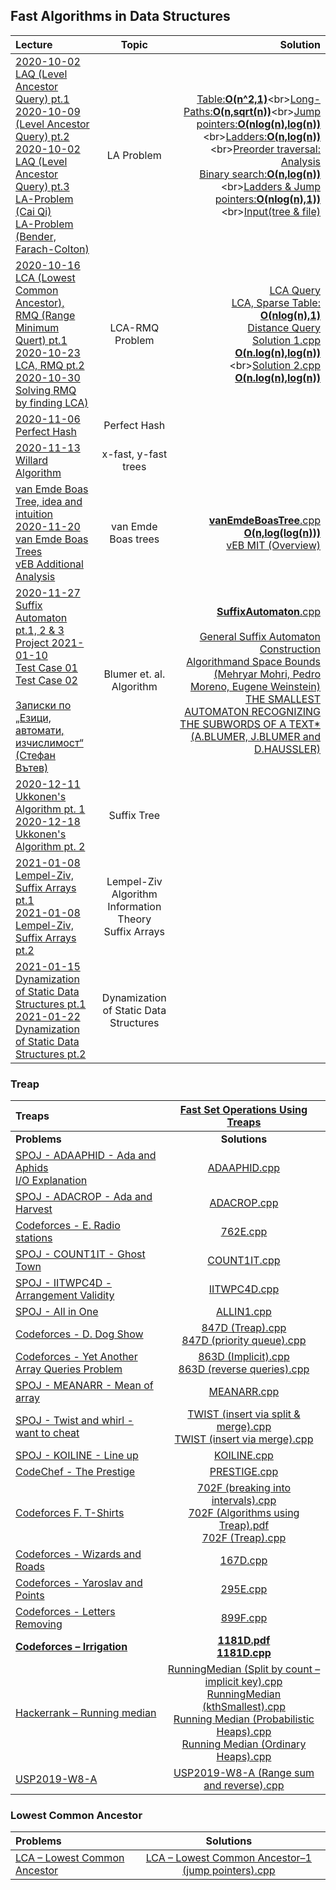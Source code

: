 ## Fast Algorithms in Data Structures

Lecture | Topic | Solution
:-|:-:|-:
[2020-10-02 LAQ (Level Ancestor Query) pt.1](https://github.com/andy489/Fast_Algorithms_for_Data_Structures/blob/main/Level%20Ancestor%20Query%20(LA-problem)/2020-10-02%20LAQ%20(Level%20Ancestor%20Query)%20pt.1.pdf)<br>[2020-10-09 (Level Ancestor Query) pt.2](https://github.com/andy489/Fast_Algorithms_for_Data_Structures/blob/main/Level%20Ancestor%20Query%20(LA-problem)/2020-10-09%20LAQ%20(Level%20Ancestor%20Query)%20pt.2.pdf)<br>[2020-10-02 LAQ (Level Ancestor Query) pt.3](https://github.com/andy489/Fast_Algorithms_for_Data_Structures/blob/main/Level%20Ancestor%20Query%20(LA-problem)/2020-10-16%20LAQ%20(Level%20Ancestor%20Query)%20pt.3.pdf)<br>[LA-Problem (Cai Qi)](https://github.com/andy489/Fast_Algorithms_in_Data_Structures/blob/main/Level%20Ancestor%20Query%20(LA-problem)/LA-Problem%20(Cai%20Qi).pdf)<br>[LA-Problem (Bender, Farach-Colton)](https://github.com/andy489/Fast_Algorithms_in_Data_Structures/blob/main/Level%20Ancestor%20Query%20(LA-problem)/LA-Problem%20(Bender%2C%20Farach-Colton).pdf)|LA Problem|[Table:**O(n^2,1)**](https://github.com/andy489/Fast_Algorithms_in_Data_Structures/blob/main/Level%20Ancestor%20Query%20(LA-problem)/Table:%3CO(n%5E2,1)%3E.cpp)<br>[Long-Paths:**O(n,sqrt(n))**](https://github.com/andy489/Fast_Algorithms_in_Data_Structures/blob/main/Level%20Ancestor%20Query%20(LA-problem)/Long-paths:%3CO(n,sqrt(n))%3E.cpp)<br>[Jump pointers:**O(nlog(n),log(n))**](https://github.com/andy489/Fast_Algorithms_in_Data_Structures/blob/main/Level%20Ancestor%20Query%20(LA-problem)/Jump%20pointers:%3CO(nlog(n),log(n))%3E.cpp)<br>[Ladders:**O(n,log(n))**](https://github.com/andy489/Fast_Algorithms_in_Data_Structures/blob/main/Level%20Ancestor%20Query%20(LA-problem)/Ladders:%3CO(n,log(n))%3E.cpp)<br>[Preorder traversal: Analysis](https://github.com/andy489/Fast_Algorithms_in_Data_Structures/blob/main/Level%20Ancestor%20Query%20(LA-problem)/A%20Simple%20Solution%20to%20the%20Level-Ancestor%20Problem.pdf)<br>[Binary search:**O(n,log(n))**](https://github.com/andy489/Fast_Algorithms_in_Data_Structures/blob/main/Level%20Ancestor%20Query%20(LA-problem)/Binary%20search:%3CO(n,log(n))%3E.cpp)<br>[Ladders & Jump pointers:**O(nlog(n),1))**](https://github.com/andy489/Fast_Algorithms_in_Data_Structures/blob/main/Level%20Ancestor%20Query%20(LA-problem)/Ladders%20&%20Jump%20pointers:%3CO(nlog(n),1)%3E.cpp)<br>[Input(tree &](https://github.com/andy489/Fast_Algorithms_in_Data_Structures/blob/main/Level%20Ancestor%20Query%20(LA-problem)/input%20tree.pdf)[ file)](https://github.com/andy489/Fast_Algorithms_in_Data_Structures/blob/main/Level%20Ancestor%20Query%20(LA-problem)/input.txt)
[2020-10-16 LCA (Lowest Common Ancestor),<br>RMQ (Range Minimum Quert) pt.1](https://github.com/andy489/Fast_Algorithms_in_Data_Structures/blob/main/Lowest%20Common%20Ancestor%20(LCA-problem)/2020-10-16%20Lowest%20Comon%20Ancestor%20(LCA)%2C%20Range%20Minimum%20Query%20(RMQ)%20pt.1.pdf)<br>[2020-10-23 LCA, RMQ pt.2](https://github.com/andy489/Fast_Algorithms_in_Data_Structures/blob/main/Lowest%20Common%20Ancestor%20(LCA-problem)/2020-10-23%20Lowest%20Comon%20Ancestor%20(LCA)%2C%20Range%20Minimum%20Query%20(RMQ)%20pt.2.pdf)<br>[2020-10-30 Solving RMQ by finding LCA)](https://github.com/andy489/Fast_Algorithms_in_Data_Structures/blob/main/Lowest%20Common%20Ancestor%20(LCA-problem)/2020-10-30%20Solve%20RMQ%20by%20finding%20LCA%20.pdf)<br>|LCA-RMQ Problem|[LCA Query](https://github.com/andy489/Fast_Algorithms_in_Data_Structures/blob/main/Lowest%20Common%20Ancestor%20(LCA-problem)/LCA%20-%20Lowest%20Common%20Ancestor.pdf)<br>[LCA, Sparse Table: **O(nlog(n),1)**](https://github.com/andy489/Fast_Algorithms_in_Data_Structures/blob/main/Lowest%20Common%20Ancestor%20(LCA-problem)/LCA%2C%20O(nlog(n)%2C%201).cpp)<br>[Distance Query](https://github.com/andy489/Fast_Algorithms_in_Data_Structures/blob/main/Lowest%20Common%20Ancestor%20(LCA-problem)/DISQUERY-Distance%20Query.pdf)<br>[Solution 1.cpp **O(n.log(n),log(n))**](https://github.com/andy489/Fast_Algorithms_in_Data_Structures/blob/main/Lowest%20Common%20Ancestor%20(LCA-problem)/DISQUERY%20-%20Distance%20Query%20(sol.%201).cpp)<br>[Solution 2.cpp **O(n.log(n),log(n))**](https://github.com/andy489/Fast_Algorithms_in_Data_Structures/blob/main/Lowest%20Common%20Ancestor%20(LCA-problem)/DISQUERY%20-%20Distance%20Query%20(sol.%202).cpp)
[2020-11-06 Perfect Hash](https://github.com/andy489/Fast_Algorithms_in_Data_Structures/blob/main/Perfect%20Hash/2020-11-06%20Perfect%20Hash.pdf)| Perfect Hash|
[2020-11-13 Willard Algorithm](https://github.com/andy489/Fast_Algorithms_in_Data_Structures/blob/main/Willard's%20Algorithm/2020-11-13%20Willard%20Algorithm.pdf)|x-fast, y-fast trees|
[van Emde Boas Tree, idea and intuition](https://github.com/andy489/Fast_Algorithms_in_Data_Structures/blob/main/van%20Emde%20Boas%20Trees/vEB.pdf)<br>[2020-11-20 van Emde Boas Trees](https://github.com/andy489/Fast_Algorithms_in_Data_Structures/blob/main/van%20Emde%20Boas%20Trees/2020-11-20%20van%20Emde%20Boas%20trees.pdf)<br>[vEB Additional Analysis](https://github.com/andy489/Fast_Algorithms_in_Data_Structures/blob/main/van%20Emde%20Boas%20Trees/vEB%20Additional%20Analysis.pdf)|van Emde Boas trees|[**vanEmdeBoasTree**.cpp **O(n,log(log(n)))**](https://github.com/andy489/Fast_Algorithms_in_Data_Structures/blob/main/van%20Emde%20Boas%20Trees/van%20Emde%20Boas%20Tree.cpp)<br>[vEB MIT (Overview)](https://github.com/andy489/Fast_Algorithms_in_Data_Structures/blob/main/van%20Emde%20Boas%20Trees/vEB%20MIT%20Overview.pdf)
[2020-11-27 Suffix Automaton pt.1, 2 & 3](https://github.com/andy489/Fast_Algorithms_in_Data_Structures/blob/main/Suffix%20Automaton/2020-11-27%20Suffix%20Automaton.pdf)<br>[Project 2021-01-10](https://github.com/andy489/Fast_Algorithms_in_Data_Structures/blob/main/Suffix%20Automaton/Project%202021-01-10.pdf)<br>[Test Case 01](https://github.com/andy489/Fast_Algorithms_in_Data_Structures/blob/main/Suffix%20Automaton/SAM%20Test%20Case%2001.pdf)<br>[Test Case 02](https://github.com/andy489/Fast_Algorithms_in_Data_Structures/blob/main/Suffix%20Automaton/SAM%20Test%20Case%2002.pdf)<br><br>[Записки по „Езици, автомати, изчислимост“<br>(Стефан Вътев)](https://github.com/andy489/Fast_Algorithms_in_Data_Structures/blob/main/Suffix%20Automaton/%D0%97%D0%B0%D0%BF%D0%B8%D1%81%D0%BA%D0%B8%20%D0%BF%D0%BE%20%E2%80%9E%D0%95%D0%B7%D0%B8%D1%86%D0%B8%2C%20%D0%B0%D0%B2%D1%82%D0%BE%D0%BC%D0%B0%D1%82%D0%B8%2C%20%D0%B8%D0%B7%D1%87%D0%B8%D1%81%D0%BB%D0%B8%D0%BC%D0%BE%D1%81%D1%82%E2%80%9C%20(%D0%A1%D1%82%D0%B5%D1%84%D0%B0%D0%BD%20%D0%92%D1%8A%D1%82%D0%B5%D0%B2).pdf)|Blumer et. al. Algorithm|[**SuffixAutomaton**.cpp](https://github.com/andy489/Fast_Algorithms_in_Data_Structures/blob/main/Suffix%20Automaton/SA.cpp)<br><br>[General Suffix Automaton Construction<br>Algorithmand Space Bounds<br>(Mehryar Mohri, Pedro Moreno, Eugene Weinstein)](https://github.com/andy489/Fast_Algorithms_in_Data_Structures/blob/main/Suffix%20Automaton/General%20Suffix%20Automaton%20Construction%20Algorithm%20and%20Space%20Bounds%20(Mehryar%20Mohri%2C%20Pedro%20Moreno%2C%20Eugene%20Weinstein).pdf)<br>[THE SMALLEST AUTOMATON RECOGNIZING<br>THE SUBWORDS OF A TEXT*<br>(A.BLUMER, J.BLUMER and D.HAUSSLER)](https://github.com/andy489/Fast_Algorithms_in_Data_Structures/blob/main/Suffix%20Automaton/THE%20SMALLEST%20AUTOMATON%20RECOGNIZING%20THE%20SUBWORDS%20OF%20A%20TEXT*%20(A.BLUMER%2C%20J.BLUMER%20and%20D.HAUSSLER).pdf)
[2020-12-11 Ukkonen's Algorithm pt. 1](https://github.com/andy489/Fast_Algorithms_in_Data_Structures/blob/main/Ukkonen's%20Algorithm/2020-12-11%20Ukkonen%20Algorithm%20pt.%201.pdf)<br>[2020-12-18 Ukkonen's Algorithm pt. 2](https://github.com/andy489/Fast_Algorithms_in_Data_Structures/blob/main/Ukkonen's%20Algorithm/2020-12-18%20Ukkonen%20Algorithm%20pt.%202.pdf)|Suffix Tree|
[2021-01-08 Lempel-Ziv, Suffix Arrays pt.1](https://github.com/andy489/Fast_Algorithms_in_Data_Structures/blob/main/Suffix%20Arrays%2C%20Lempel-Ziv%20Algorithm/2021-01-08%20Lempel-Ziv%2C%20Suffix%20Arrays%20pt.1.pdf)<br>[2021-01-08 Lempel-Ziv, Suffix Arrays pt.2](https://github.com/andy489/Fast_Algorithms_in_Data_Structures/blob/main/Suffix%20Arrays%2C%20Lempel-Ziv%20Algorithm/2021-01-08%20Lempel-Ziv%2C%20Suffix%20Arrays%20pt.2.pdf)|Lempel-Ziv Algorithm<br>Information Theory<br>Suffix Arrays|
[2021-01-15 Dynamization of Static Data Structures pt.1](https://github.com/andy489/Fast_Algorithms_in_Data_Structures/blob/main/Dynamization/2021-01-15%20Dynamization%20pt.1.pdf)<br>[2021-01-22 Dynamization of Static Data Structures pt.2](https://github.com/andy489/Fast_Algorithms_in_Data_Structures/blob/main/Dynamization/2021-01-22%20Dynamization%20pt.2.pdf)|Dynamization of Static Data Structures|

### Treap

Treaps|[Fast Set Operations Using Treaps](https://github.com/andy489/Fast_Algorithms_in_Data_Structures/blob/main/Treap%20(Cartesian%20Tree)/Fast%20Set%20Operations%20Using%20Treaps.pdf)
:-|:-:
**Problems**|**Solutions**
[SPOJ - ADAAPHID - Ada and Aphids](https://www.spoj.com/problems/ADAAPHID/)<br>[I/O Explanation](https://github.com/andy489/Fast_Algorithms_in_Data_Structures/blob/main/Treap%20(Cartesian%20Tree)/Problems/ADAAPHID%20%E2%80%93%20Ada%20and%20Aphids%20%E2%80%93%20IO%20explanation.pdf)|[ADAAPHID.cpp](https://github.com/andy489/Fast_Algorithms_in_Data_Structures/blob/main/Treap%20(Cartesian%20Tree)/Problems/ADAAPHID.cpp)
[SPOJ - ADACROP - Ada and Harvest](https://www.spoj.com/problems/ADACROP/)|[ADACROP.cpp](https://github.com/andy489/Fast_Algorithms_in_Data_Structures/blob/main/Treap%20(Cartesian%20Tree)/Problems/ADACROP.cpp)
[Codeforces - E. Radio stations](https://codeforces.com/problemset/problem/762/E)|[762E.cpp](https://github.com/andy489/Fast_Algorithms_in_Data_Structures/blob/main/Treap%20(Cartesian%20Tree)/Problems/762E.cpp)
[SPOJ - COUNT1IT - Ghost Town](https://www.spoj.com/problems/COUNT1IT/)|[COUNT1IT.cpp](https://github.com/andy489/Fast_Algorithms_in_Data_Structures/blob/main/Treap%20(Cartesian%20Tree)/Problems/COUNT1IT.cpp)
[SPOJ - IITWPC4D - Arrangement Validity](https://www.spoj.com/problems/IITWPC4D/)|[IITWPC4D.cpp](https://github.com/andy489/Fast_Algorithms_in_Data_Structures/blob/main/Treap%20(Cartesian%20Tree)/Problems/IITWPC4D.cpp)
[SPOJ - All in One](https://www.spoj.com/problems/ALLIN1/)|[ALLIN1.cpp](https://github.com/andy489/Fast_Algorithms_in_Data_Structures/blob/main/Treap%20(Cartesian%20Tree)/Problems/ALLIN1.cpp)
[Codeforces - D. Dog Show](https://codeforces.com/contest/847/problem/D)|[847D (Treap).cpp](https://github.com/andy489/Fast_Algorithms_in_Data_Structures/blob/main/Treap%20(Cartesian%20Tree)/Problems/847D%20(Treap).cpp)<br>[847D (priority queue).cpp](https://github.com/andy489/Fast_Algorithms_in_Data_Structures/blob/main/Treap%20(Cartesian%20Tree)/Problems/847D%20(priority%20queue).cpp)
[Codeforces - Yet Another Array Queries Problem](https://codeforces.com/contest/863/problem/D)|[863D (Implicit).cpp](https://github.com/andy489/Fast_Algorithms_in_Data_Structures/blob/main/Treap%20(Cartesian%20Tree)/Problems/863D%20(Implicit).cpp)<br>[863D (reverse queries).cpp](https://github.com/andy489/Fast_Algorithms_in_Data_Structures/blob/main/Treap%20(Cartesian%20Tree)/Problems/863D%20(reverse%20queries).cpp)
[SPOJ - MEANARR - Mean of array](https://www.spoj.com/problems/MEANARR/)|[MEANARR.cpp](https://github.com/andy489/Fast_Algorithms_in_Data_Structures/blob/main/Treap%20(Cartesian%20Tree)/Problems/MEANARR.cpp)
[SPOJ - Twist and whirl - want to cheat](https://www.spoj.com/problems/TWIST/)|[TWIST (insert via split & merge).cpp](https://github.com/andy489/Fast_Algorithms_in_Data_Structures/blob/main/Treap%20(Cartesian%20Tree)/Problems/TWIST%20(insert%20via%20split%20%26%20merge).cpp)<br>[TWIST (insert via merge).cpp](https://github.com/andy489/Fast_Algorithms_in_Data_Structures/blob/main/Treap%20(Cartesian%20Tree)/Problems/TWIST%20(insert%20via%20merge).cpp)
[SPOJ - KOILINE - Line up](https://www.spoj.com/problems/KOILINE/)|[KOILINE.cpp](https://github.com/andy489/Fast_Algorithms_in_Data_Structures/blob/main/Treap%20(Cartesian%20Tree)/Problems/KOILINE.cpp)
[CodeChef - The Prestige](https://www.codechef.com/problems/PRESTIGE)|[PRESTIGE.cpp](https://github.com/andy489/Fast_Algorithms_in_Data_Structures/blob/main/Treap%20(Cartesian%20Tree)/Problems/PRESTIGE.cpp)
[Codeforces F. T-Shirts](https://codeforces.com/contest/702/problem/F)|[702F (breaking into intervals).cpp](https://github.com/andy489/Fast_Algorithms_in_Data_Structures/blob/main/Treap%20(Cartesian%20Tree)/Problems/702F%20(breaking%20into%20intervals).cpp)<br>[702F (Algorithms using Treap).pdf](https://github.com/andy489/Fast_Algorithms_in_Data_Structures/blob/main/Treap%20(Cartesian%20Tree)/Problems/702F%20(Algorithms%20using%20Treap).pdf)<br>[702F (Treap).cpp](https://github.com/andy489/Fast_Algorithms_in_Data_Structures/blob/main/Treap%20(Cartesian%20Tree)/Problems/702F%20(Treap).cpp)
[Codeforces - Wizards and Roads](https://codeforces.com/problemset/problem/167/D)|[167D.cpp](https://github.com/andy489/Fast_Algorithms_in_Data_Structures/blob/main/Treap%20(Cartesian%20Tree)/Problems/167D.cpp)
[Codeforces - Yaroslav and Points](https://codeforces.com/contest/295/problem/E)|[295E.cpp](https://github.com/andy489/Fast_Algorithms_in_Data_Structures/blob/main/Treap%20(Cartesian%20Tree)/Problems/295E.cpp)
[Codeforces - Letters Removing](https://codeforces.com/contest/899/problem/F)|[899F.cpp](https://github.com/andy489/Fast_Algorithms_in_Data_Structures/blob/main/Treap%20(Cartesian%20Tree)/Problems/899F.cpp)
[**Codeforces – Irrigation**](https://codeforces.com/contest/1181/problem/D)|[**1181D.pdf**](https://github.com/andy489/Fast_Algorithms_in_Data_Structures/blob/main/Treap%20(Cartesian%20Tree)/Problems/1181D.pdf)<br>[**1181D.cpp**](https://github.com/andy489/Fast_Algorithms_in_Data_Structures/blob/main/Treap%20(Cartesian%20Tree)/Problems/1181D.cpp)
[Hackerrank – Running median](https://www.hackerrank.com/challenges/find-the-running-median/problem)|[RunningMedian (Split by count – implicit key).cpp](https://github.com/andy489/Fast_Algorithms_in_Data_Structures/blob/main/Treap%20(Cartesian%20Tree)/Problems/RunningMedian%20(Split%20by%20count%20%E2%80%93%20implicit%20key).cpp)<br>[RunningMedian (kthSmallest).cpp](https://github.com/andy489/Fast_Algorithms_in_Data_Structures/blob/main/Treap%20(Cartesian%20Tree)/Problems/RunningMedian%20(kthSmallest).cpp)<br>[Running Median (Probabilistic Heaps).cpp](https://github.com/andy489/Fast_Algorithms_in_Data_Structures/blob/main/Treap%20(Cartesian%20Tree)/Problems/RunningMedian%20(Probabilistic%20Heaps).cpp)<br>[Running Median (Ordinary Heaps).cpp](https://github.com/andy489/Fast_Algorithms_in_Data_Structures/blob/main/Heap/RunningMedian%20(Heaps).cpp)
[USP2019-W8-A](https://www.hackerrank.com/auth/login/usp2019-week-5)|[USP2019-W8-A (Range sum and reverse).cpp](https://github.com/andy489/Fast_Algorithms_in_Data_Structures/blob/main/Treap%20(Cartesian%20Tree)/Problems/USP2019-W8-A.cpp)


### Lowest Common Ancestor
**Problems**|**Solutions**
:-|:-:
[LCA – Lowest Common Ancestor](https://github.com/andy489/Fast_Algorithms_in_Data_Structures/blob/main/Lowest%20Common%20Ancestor%20(LCA-problem)/LCA%20%E2%80%93%20Lowest%20Common%20Ancestor.pdf)|[LCA – Lowest Common Ancestor–1 (jump pointers).cpp](https://github.com/andy489/Fast_Algorithms_in_Data_Structures/blob/main/Lowest%20Common%20Ancestor%20(LCA-problem)/LCA%20%E2%80%93%20Lowest%20Common%20Ancestor.cpp)
